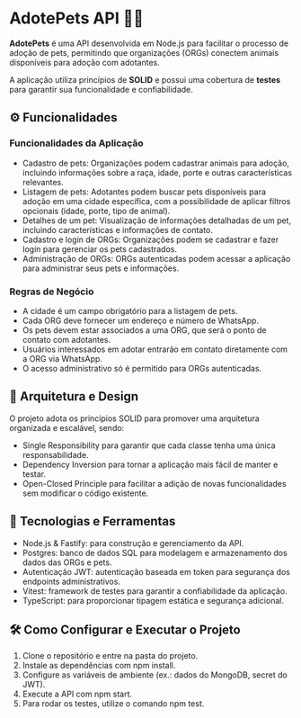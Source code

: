 # AdotePets API 🐶🐱
**AdotePets** é uma API desenvolvida em Node.js para facilitar o processo de adoção de pets, permitindo que organizações (ORGs) conectem animais disponíveis para adoção com adotantes. 

A aplicação utiliza princípios de **SOLID** e possui uma cobertura de **testes** para garantir sua funcionalidade e confiabilidade.

## ⚙️ Funcionalidades

### Funcionalidades da Aplicação
- Cadastro de pets: Organizações podem cadastrar animais para adoção, incluindo informações sobre a raça, idade, porte e outras características relevantes.
- Listagem de pets: Adotantes podem buscar pets disponíveis para adoção em uma cidade específica, com a possibilidade de aplicar filtros opcionais (idade, porte, tipo de animal).
- Detalhes de um pet: Visualização de informações detalhadas de um pet, incluindo características e informações de contato.
- Cadastro e login de ORGs: Organizações podem se cadastrar e fazer login para gerenciar os pets cadastrados.
- Administração de ORGs: ORGs autenticadas podem acessar a aplicação para administrar seus pets e informações.
### Regras de Negócio
- A cidade é um campo obrigatório para a listagem de pets.
- Cada ORG deve fornecer um endereço e número de WhatsApp.
- Os pets devem estar associados a uma ORG, que será o ponto de contato com adotantes.
- Usuários interessados em adotar entrarão em contato diretamente com a ORG via WhatsApp.
- O acesso administrativo só é permitido para ORGs autenticadas.
## 📐 Arquitetura e Design
O projeto adota os princípios SOLID para promover uma arquitetura organizada e escalável, sendo:

- Single Responsibility para garantir que cada classe tenha uma única responsabilidade.
- Dependency Inversion para tornar a aplicação mais fácil de manter e testar.
- Open-Closed Principle para facilitar a adição de novas funcionalidades sem modificar o código existente.
## 🚀 Tecnologias e Ferramentas
- Node.js & Fastify: para construção e gerenciamento da API.
- Postgres: banco de dados SQL para modelagem e armazenamento dos dados das ORGs e pets.
- Autenticação JWT: autenticação baseada em token para segurança dos endpoints administrativos.
- Vitest: framework de testes para garantir a confiabilidade da aplicação.
- TypeScript: para proporcionar tipagem estática e segurança adicional.
## 🛠 Como Configurar e Executar o Projeto
1. Clone o repositório e entre na pasta do projeto.
2. Instale as dependências com npm install.
3. Configure as variáveis de ambiente (ex.: dados do MongoDB, secret do JWT).
4. Execute a API com npm start.
5. Para rodar os testes, utilize o comando npm test.
